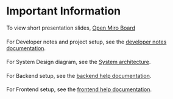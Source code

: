# Important Information
To view short presentation slides, [Open Miro Board](https://miro.com/app/board/uXjVNgXNNuE=/?share_link_id=740731379346&shareablePresentation=1)
####
For Developer notes and project setup, see the [developer notes documentation](DeveloperNotes.md).
####
For System Design diagram, see the [System architecture](architecture.png).
####
For Backend setup, see the [backend help documentation](./musicapp-backend/README.md).
####
For Frontend setup, see the [frontend help documentation](./musicapp-frontend/README.md).